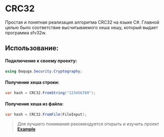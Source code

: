 # CRC32
Простая и понятная реализация алгоритма CRC32 на языке C#. Главной целью было соответствие высчитываемого хеша хешу, который выдает программа sfv32w.
## Использование:
#### Подключение к своему проекту: 
```c# 
using Daquga.Security.Cryptography;
```
#### Получение хеша строки:
```c# 
var hash = CRC32.FromString("123456789");
```
#### Получение хеша из файла:
```c# 
var hash = CRC32.FromFile(FileInput);
```

>Для лучшего понимания рекомендуется открыть и изучить проект  [**Example**](https://github.com/DanyaSWorlD/CRC32/tree/master/Example) 
